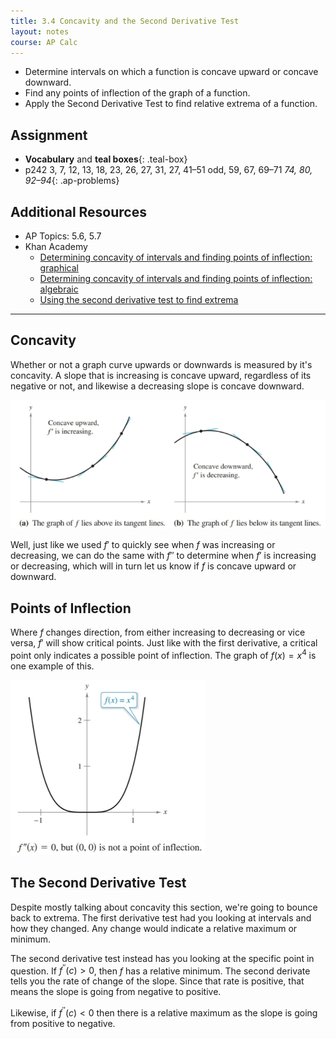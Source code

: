 ```yaml
---
title: 3.4 Concavity and the Second Derivative Test
layout: notes
course: AP Calc
---
```


- Determine intervals on which a function is concave upward or concave downward.
- Find any points of inflection of the graph of a function.
- Apply the Second Derivative Test to find relative extrema of a function.

## Assignment

- **Vocabulary** and **teal boxes**{: .teal-box}
- p242 3, 7, 12, 13, 18, 23, 26, 27, 31, 27, 41–51 odd, 59, 67, 69–71 *74, 80, 92–94*{: .ap-problems}

## Additional Resources

- AP Topics: 5.6, 5.7
- Khan Academy
  - [Determining concavity of intervals and finding points of inflection: graphical](https://www.khanacademy.org/math/ap-calculus-ab/ab-diff-analytical-applications-new/ab-5-6a/v/concavity-concave-upwards-and-concave-downwards-intervals)
  - [Determining concavity of intervals and finding points of inflection: algebraic](https://www.khanacademy.org/math/ap-calculus-ab/ab-diff-analytical-applications-new/ab-5-6b/v/analyzing-concavity-algebraically)
  - [Using the second derivative test to find extrema](https://www.khanacademy.org/math/ap-calculus-ab/ab-diff-analytical-applications-new/ab-5-7/v/second-derivative-test)

---

## Concavity

Whether or not a graph curve upwards or downwards is measured by it's concavity. A slope that is increasing is concave upward, regardless of its negative or not, and likewise a decreasing slope is concave downward.

![Concavity up versus down](./img/3.4-concavity.png)

Well, just like we used $f'$ to quickly see when $f$ was increasing or decreasing, we can do the same with $f''$ to determine when $f'$ is increasing or decreasing, which will in turn let us know if $f$ is concave upward or downward.

## Points of Inflection

Where $f$ changes direction, from either increasing to decreasing or vice versa, $f'$ will show critical points. Just like with the first derivative, a critical point only indicates a possible point of inflection. The graph of $f(x)=x^4$ is one example of this.

![No inflection point](./img/3.4-false-inflection.png)

## The Second Derivative Test

Despite mostly talking about concavity this section, we're going to bounce back to extrema. The first derivative test had you looking at intervals and how they changed. Any change would indicate a relative maximum or minimum.

The second derivative test instead has you looking at the specific point in question. If $f^{\prime\prime}(c) > 0$, then $f$ has a relative minimum. The second derivate tells you the rate of change of the slope. Since that rate is positive, that means the slope is going from negative to positive.

Likewise, if $f^{\prime\prime}(c) < 0$ then there is a relative maximum as the slope is going from positive to negative.
